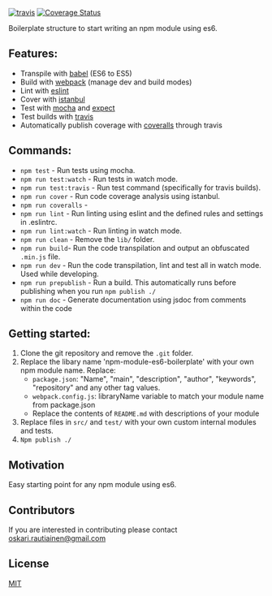 [![travis][travis-image]][travis-url] [![Coverage Status][coveralls-image]][coveralls-url] 

[travis-image]: https://travis-ci.org/rautio/npm-module-es6-boilerplate.svg?branch=master
[travis-url]: https://travis-ci.org/rautio/npm-module-es6-boilerplate
[coveralls-image]:https://coveralls.io/repos/github/rautio/npm-module-es6-boilerplate/badge.svg?branch=master
[coveralls-url]:https://coveralls.io/github/rautio/npm-module-es6-boilerplate?branch=master

Boilerplate structure to start writing an npm module using es6.

## Features:
* Transpile with [babel](https://babeljs.io/) (ES6 to ES5)
* Build with [webpack](https://webpack.github.io/) (manage dev and build modes)
* Lint with [eslint](https://eslint.org/)
* Cover with [istanbul](https://istanbul.js.org/)
* Test with [mocha](https://mochajs.org/) and [expect](https://github.com/mjackson/expect)
* Test builds with [travis](https://travis-ci.org/)
* Automatically publish coverage with [coveralls](https://coveralls.io/) through travis


## Commands:
* `npm test` - Run tests using mocha.
* `npm run test:watch` - Run tests in watch mode.
* `npm run test:travis` - Run test command (specifically for travis builds).
* `npm run cover` - Run code coverage analysis using istanbul.
* `npm run coveralls` - 
* `npm run lint` - Run linting using eslint and the defined rules and settings in .eslintrc.
* `npm run lint:watch` - Run linting in watch mode.
* `npm run clean` - Remove the `lib/` folder.
* `npm run build`- Run the code transpilation and output an obfuscated `.min.js` file.
* `npm run dev` - Run the code transpilation, lint and test all in watch mode. Used while developing.
* `npm run prepublish` - Run a build. This automatically runs before publishing when you run `npm publish ./`
* `npm run doc` - Generate documentation using jsdoc from comments within the code

## Getting started:
1. Clone the git repository and remove the `.git` folder.
2. Replace the libary name 'npm-module-es6-boilerplate' with your own npm module name. Replace:
	* `package.json`: "Name", "main", "description", "author", "keywords", "repository" and any other tag values.
	* `webpack.config.js`: libraryName variable to match your module name from package.json
	* Replace the contents of `README.md` with descriptions of your module
3. Replace files in `src/` and `test/` with your own custom internal modules and tests.
4. `Npm publish ./`

## Motivation
Easy starting point for any npm module using es6.

## Contributors
If you are interested in contributing please contact oskari.rautiainen@gmail.com

## License

[MIT](https://vjpr.mit-license.org)